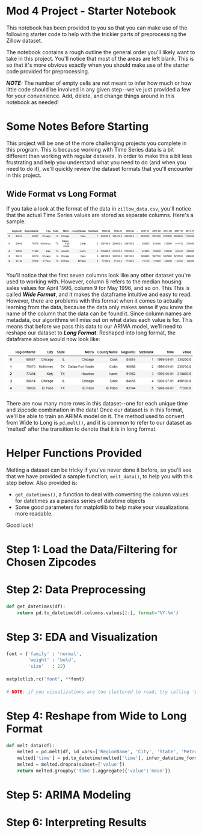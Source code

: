 
# Mod 4 Project - Starter Notebook

This notebook has been provided to you so that you can make use of the following starter code to help with the trickier parts of preprocessing the Zillow dataset. 

The notebook contains a rough outline the general order you'll likely want to take in this project. You'll notice that most of the areas are left blank. This is so that it's more obvious exactly when you should make use of the starter code provided for preprocessing. 

**_NOTE:_** The number of empty cells are not meant to infer how much or how little code should be involved in any given step--we've just provided a few for your convenience. Add, delete, and change things around in this notebook as needed!

# Some Notes Before Starting

This project will be one of the more challenging projects you complete in this program. This is because working with Time Series data is a bit different than working with regular datasets. In order to make this a bit less frustrating and help you understand what you need to do (and when you need to do it), we'll quickly review the dataset formats that you'll encounter in this project. 

## Wide Format vs Long Format

If you take a look at the format of the data in `zillow_data.csv`, you'll notice that the actual Time Series values are stored as separate columns. Here's a sample: 

<img src='../images/df_head.png'>

You'll notice that the first seven columns look like any other dataset you're used to working with. However, column 8 refers to the median housing sales values for April 1996, column 9 for May 1996, and so on. This This is called **_Wide Format_**, and it makes the dataframe intuitive and easy to read. However, there are problems with this format when it comes to actually learning from the data, because the data only makes sense if you know the name of the column that the data can be found it. Since column names are metadata, our algorithms will miss out on what dates each value is for. This means that before we pass this data to our ARIMA model, we'll need to reshape our dataset to **_Long Format_**. Reshaped into long format, the dataframe above would now look like:

<img src='../images/melted1.png'>

There are now many more rows in this dataset--one for each unique time and zipcode combination in the data! Once our dataset is in this format, we'll be able to train an ARIMA model on it. The method used to convert from Wide to Long is `pd.melt()`, and it is common to refer to our dataset as 'melted' after the transition to denote that it is in long format. 

# Helper Functions Provided

Melting a dataset can be tricky if you've never done it before, so you'll see that we have provided a sample function, `melt_data()`, to help you with this step below. Also provided is:

* `get_datetimes()`, a function to deal with converting the column values for datetimes as a pandas series of datetime objects
* Some good parameters for matplotlib to help make your visualizations more readable. 

Good luck!


# Step 1: Load the Data/Filtering for Chosen Zipcodes

# Step 2: Data Preprocessing


```python
def get_datetimes(df):
    return pd.to_datetime(df.columns.values[1:], format='%Y-%m')
```

# Step 3: EDA and Visualization


```python
font = {'family' : 'normal',
        'weight' : 'bold',
        'size'   : 22}

matplotlib.rc('font', **font)

# NOTE: if you visualizations are too cluttered to read, try calling 'plt.gcf().autofmt_xdate()'!
```

# Step 4: Reshape from Wide to Long Format


```python
def melt_data(df):
    melted = pd.melt(df, id_vars=['RegionName', 'City', 'State', 'Metro', 'CountyName'], var_name='time')
    melted['time'] = pd.to_datetime(melted['time'], infer_datetime_format=True)
    melted = melted.dropna(subset=['value'])
    return melted.groupby('time').aggregate({'value':'mean'})
```

# Step 5: ARIMA Modeling

# Step 6: Interpreting Results
